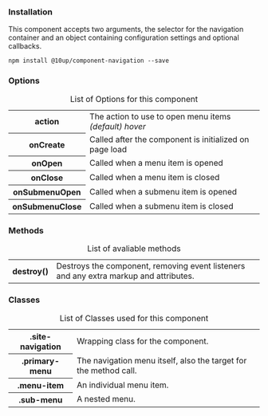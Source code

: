<h3>Installation</h3>

<p>This component accepts two arguments, the selector for the navigation container and an object containing configuration settings and optional callbacks.</p>

<div class="u-spacing__bottom--medium">
<code>npm install @10up/component-navigation --save</code>
</div>

<h3>Options</h3>

<table class="table--code u-spacing__bottom--large">
	<caption>List of Options for this component</caption>
	<tr>
		<th class="th">action</th>
		<td class="td">The action to use to open menu items <em>(default) hover</em></td>
	</tr>
	<tr>
 		<th>onCreate</th>
 		<td>Called after the component is initialized on page load</td>
 	</tr>
	<tr>
 		<th>onOpen</th>
 		<td>Called when a menu item is opened</td>
 	</tr>
 	<tr>
 		<th>onClose</th>
 		<td>Called when a menu item is closed</td>
 	</tr>
	<tr>
 		<th>onSubmenuOpen</th>
 		<td>Called when a submenu item is opened</td>
 	</tr>
	<tr>
 		<th>onSubmenuClose</th>
 		<td>Called when a submenu item is closed</td>
 	</tr>
</table>

<h3>Methods</h3>

<table class="table--code u-spacing__bottom--large">
	<caption>List of avaliable methods</caption>
	<tr>
		<th class="th">destroy()</th>
		<td class="td">Destroys the component, removing event listeners and any extra markup and attributes.</td>
	</tr>
</table>

<h3>Classes</h3>

  <table class="table--code u-spacing__bottom--large">
	<caption>List of Classes used for this component</caption>
  	<tr>
  		<th class="th">.site-navigation</th>
  		<td class="td">Wrapping class for the component.</td>
  	</tr>
  	<tr>
  		<th>.primary-menu</th>
  		<td>The navigation menu itself, also the target for the method call.</td>
  	</tr>
  	<tr>
  		<th>.menu-item</th>
  		<td>An individual menu item.</td>
  	</tr>
 	<tr>
  		<th>.sub-menu</th>
  		<td>A nested menu.</td>
  	</tr>
  </table>
